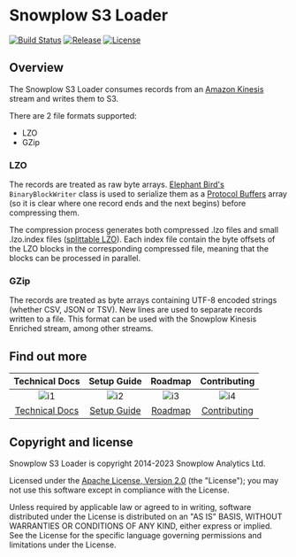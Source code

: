 # Snowplow S3 Loader

[![Build Status][travis-image]][travis]
[![Release][release-image]][releases]
[![License][license-image]][license]

## Overview

The Snowplow S3 Loader consumes records from an [Amazon Kinesis][kinesis] stream and writes them to S3.

There are 2 file formats supported:
 * LZO
 * GZip

### LZO

The records are treated as raw byte arrays. [Elephant Bird's][elephant-bird] `BinaryBlockWriter` class is used to serialize them as a [Protocol Buffers][protobufs] array (so it is clear where one record ends and the next begins) before compressing them.

The compression process generates both compressed .lzo files and small .lzo.index files ([splittable LZO][hadoop-lzo]). Each index file contain the byte offsets of the LZO blocks in the corresponding compressed file, meaning that the blocks can be processed in parallel.

### GZip

The records are treated as byte arrays containing UTF-8 encoded strings (whether CSV, JSON or TSV). New lines are used to separate records written to a file. This format can be used with the Snowplow Kinesis Enriched stream, among other streams.

## Find out more

| Technical Docs             | Setup Guide           | Roadmap              | Contributing                |
|:--------------------------:|:---------------------:|:--------------------:|:---------------------------:|
| ![i1][techdocs-image]      | ![i2][setup-image]    | ![i3][roadmap-image] |![i4][contributing-image]    |
| [Technical Docs][techdocs] | [Setup Guide][config] | [Roadmap][roadmap]   |[Contributing][contributing] |

## Copyright and license

Snowplow S3 Loader is copyright 2014-2023 Snowplow Analytics Ltd.

Licensed under the [Apache License, Version 2.0][license] (the "License");
you may not use this software except in compliance with the License.

Unless required by applicable law or agreed to in writing, software
distributed under the License is distributed on an "AS IS" BASIS,
WITHOUT WARRANTIES OR CONDITIONS OF ANY KIND, either express or implied.
See the License for the specific language governing permissions and
limitations under the License.

[travis-image]: https://travis-ci.org/snowplow/snowplow-s3-loader.png?branch=master
[travis]: http://travis-ci.org/snowplow/snowplow-s3-loader

[release-image]: http://img.shields.io/badge/release-2.2.5-blue.svg?style=flat
[releases]: https://github.com/snowplow/snowplow-s3-loader/releases

[license-image]: http://img.shields.io/badge/license-Apache--2-blue.svg?style=flat
[license]: http://www.apache.org/licenses/LICENSE-2.0

[kinesis]: http://aws.amazon.com/kinesis/
[snowplow]: http://snowplowanalytics.com
[hadoop-lzo]: https://github.com/twitter/hadoop-lzo
[protobufs]: https://github.com/google/protobuf/
[elephant-bird]: https://github.com/twitter/elephant-bird/
[s3]: http://aws.amazon.com/s3/
[sbt]:https://www.scala-sbt.org/

[config]: https://docs.snowplow.io/docs/pipeline-components-and-applications/loaders-storage-targets/s3-loader/configuration-reference/
[techdocs]: https://docs.snowplow.io/docs/pipeline-components-and-applications/loaders-storage-targets/s3-loader/
[roadmap]: https://github.com/snowplow/snowplow/projects/7
[contributing]: https://docs.snowplow.io/docs/contributing/

[techdocs-image]: https://d3i6fms1cm1j0i.cloudfront.net/github/images/techdocs.png
[setup-image]: https://d3i6fms1cm1j0i.cloudfront.net/github/images/setup.png
[roadmap-image]: https://d3i6fms1cm1j0i.cloudfront.net/github/images/roadmap.png
[contributing-image]: https://d3i6fms1cm1j0i.cloudfront.net/github/images/contributing.png
